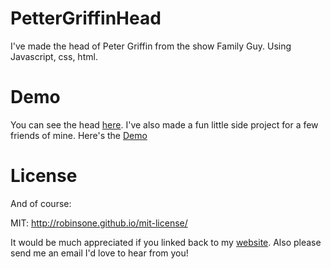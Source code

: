 PetterGriffinHead
=================

I've made the head of Peter Griffin from the show Family Guy. Using Javascript, css, html. 

# Demo

You can see the head [here](http://robinsone.github.io/PetterGriffinHead/).
I've also made a fun little side project for a few friends of mine. Here's the [Demo](http://robinsone.github.io/PetterGriffinHead/petertube.html) 

# License

And of course:

MIT: http://robinsone.github.io/mit-license/

It would be much appreciated if you linked back to my [website](http://robinsone.github.com). Also please send me an email I'd love to hear from you!
